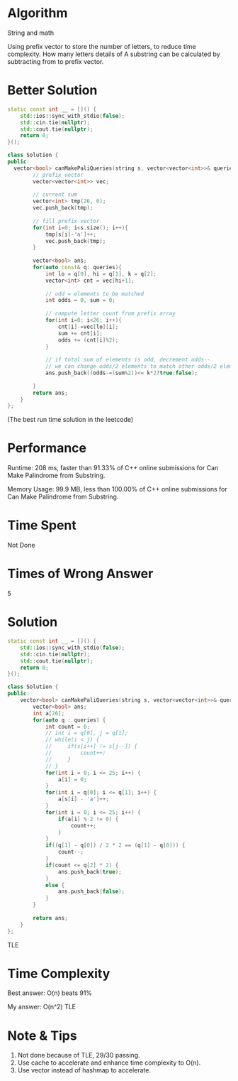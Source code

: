 # Algorithm

String and math

Using prefix vector to store the number of letters, to reduce time complexity. How many letters details of A substring can be calculated by subtracting from to prefix vector.  

# Better Solution

```c++
static const int __ = []() {
    std::ios::sync_with_stdio(false);
    std::cin.tie(nullptr);
    std::cout.tie(nullptr);
    return 0;
}();

class Solution {
public:
  vector<bool> canMakePaliQueries(string s, vector<vector<int>>& queries) {
        // prefix vector
        vector<vector<int>> vec;
        
        // current sum
        vector<int> tmp(26, 0);
        vec.push_back(tmp);
        
        // fill prefix vector
        for(int i=0; i<s.size(); i++){
            tmp[s[i]-'a']++;
            vec.push_back(tmp);
        }
        
        vector<bool> ans;
        for(auto const& q: queries){
            int lo = q[0], hi = q[1], k = q[2];
            vector<int> cnt = vec[hi+1];
            
            // odd = elements to be matched
            int odds = 0, sum = 0;
            
            // compute letter count from prefix array
            for(int i=0; i<26; i++){
                cnt[i]-=vec[lo][i];
                sum += cnt[i];
                odds += (cnt[i]%2);
            }
            
            // if total sum of elements is odd, decrement odds--
            // we can change odds/2 elements to match other odds/2 elements so odds/2<=k or rewriting it as odds<=2*k(considering odds can be odd ^_^)
            ans.push_back((odds-=(sum%2))<= k*2?true:false);
            
        }
        return ans;
    }
};
```

(The best run time solution in the leetcode)

# Performance

Runtime: 208 ms, faster than 91.33% of C++ online submissions for Can Make Palindrome from Substring.

Memory Usage: 99.9 MB, less than 100.00% of C++ online submissions for Can Make Palindrome from Substring.

# Time Spent

Not Done

# Times of Wrong Answer

5

# Solution

```c++
static const int __ = []() {
    std::ios::sync_with_stdio(false);
    std::cin.tie(nullptr);
    std::cout.tie(nullptr);
    return 0;
}();

class Solution {
public:
    vector<bool> canMakePaliQueries(string s, vector<vector<int>>& queries) {
        vector<bool> ans;
        int a[26];
        for(auto q : queries) {
            int count = 0;
            // int i = q[0], j = q[1];
            // while(i < j) {
            //     if(s[i++] != s[j--]) {
            //         count++;
            //     }
            // }
            for(int i = 0; i <= 25; i++) {
                a[i] = 0;
            }
            for(int i = q[0]; i <= q[1]; i++) {
                a[s[i] - 'a']++;
            }
            for(int i = 0; i <= 25; i++) {
                if(a[i] % 2 != 0) {
                    count++;
                }
            }
            if((q[1] - q[0]) / 2 * 2 == (q[1] - q[0])) {
                count--;
            }
            if(count <= q[2] * 2) {
                ans.push_back(true);
            }
            else {
                ans.push_back(false);
            }
        }
            
        return ans;
    }
};
```

TLE

# Time Complexity

Best answer: O(n) beats 91%

My answer: O(n^2) TLE

# Note & Tips

1. Not done because of TLE, 29/30 passing.
2. Use cache to accelerate and enhance time complexity to O(n).
3. Use vector instead of hashmap to accelerate.